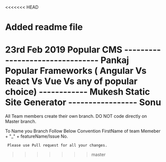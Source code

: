 <<<<<<< HEAD
# Added readme file

23rd Feb 2019
Popular CMS -------------------------------- Pankaj
Popular Frameworks ( Angular Vs React Vs Vue Vs any of popular choice) ------------ Mukesh
Static Site Generator ----------------- Sonu
=======
All Team members create their own branch. DO NOT code directly on Master branch.

To Name you Branch Follow Below Convention 
     FirstName of team Memeber + "_" + featureName/Issue No. 
     
     Please use Pull request for all your changes.
>>>>>>> master
